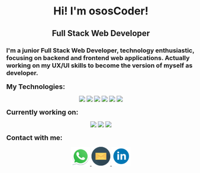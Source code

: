 <h1 align='center'>Hi! I'm ososCoder!</h1>
<h2 align='center'>Full Stack Web Developer</h2>

<h3>I'm a junior Full Stack Web Developer, technology enthusiastic, focusing on backend and frontend web applications. Actually working on my UX/UI skills to become the version of myself as developer.</h3>

<font size='4'><strong>My Technologies:</strong></font>

<p align='center'>
<img src="https://cdn.jsdelivr.net/gh/devicons/devicon/icons/html5/html5-original.svg" width='50'/>
<img src="https://cdn.jsdelivr.net/gh/devicons/devicon/icons/css3/css3-original.svg" width='50'/>
<img src="https://cdn.jsdelivr.net/gh/devicons/devicon/icons/javascript/javascript-original.svg" width='50'/>
<img src="https://cdn.jsdelivr.net/gh/devicons/devicon/icons/nodejs/nodejs-original.svg" width='50'/>
<img src="https://cdn.jsdelivr.net/gh/devicons/devicon/icons/mysql/mysql-original.svg" width='50'/>
<img src="https://cdn.jsdelivr.net/gh/devicons/devicon/icons/react/react-original.svg" width='50'/>
</p>

<font size='4'><strong>Currently working on:</strong></font>

<p align='center'>
<img src="https://cdn.jsdelivr.net/gh/devicons/devicon/icons/typescript/typescript-original.svg" width='50'/>
<img src="https://cdn.jsdelivr.net/gh/devicons/devicon/icons/tailwindcss/tailwindcss-plain.svg" width='50'/>
<img src="https://cdn.jsdelivr.net/gh/devicons/devicon/icons/figma/figma-original.svg" width='50'/>
</p>

<font size='4'><strong>Contact with me:</strong></font>

<p align='center'>
<a href='https://wa.link/rif9rh' target='_blank'>
<img src='./img/whatsapp.svg' width='50'/>
</a>
<a href="mailto:oscar.ousinde@gmail.com">
<img src="./img/email.svg" width='50' />
</a>
<a href='https://www.linkedin.com/in/oscar-ousinde/' target='_blank'>
<img src='./img/linkedin.svg' width='50'/>
</a>
</p>
